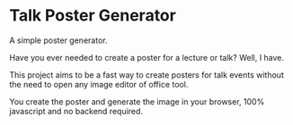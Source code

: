 # Talk Poster Generator
A simple poster generator.

Have you ever needed to create a poster for a lecture or talk? Well, I have.

This project aims to be a fast way to create posters for talk events without the need to open any image editor of office tool.

You create the poster and generate the image in your browser, 100% javascript and no backend required.



